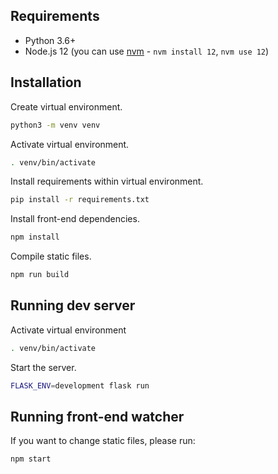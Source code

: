 ## Requirements

- Python 3.6+
- Node.js 12 (you can use [nvm](https://github.com/nvm-sh/nvm) - `nvm install 12`, `nvm use 12`)

## Installation

Create virtual environment.

```sh
python3 -m venv venv
```

Activate virtual environment.

```sh
. venv/bin/activate
```

Install requirements within virtual environment.

```sh
pip install -r requirements.txt
```

Install front-end dependencies.

```sh
npm install
```

Compile static files.

```sh
npm run build
```

## Running dev server

Activate virtual environment

```sh
. venv/bin/activate
```

Start the server.

```sh
FLASK_ENV=development flask run
```

## Running front-end watcher

If you want to change static files, please run:

```sh
npm start
```

